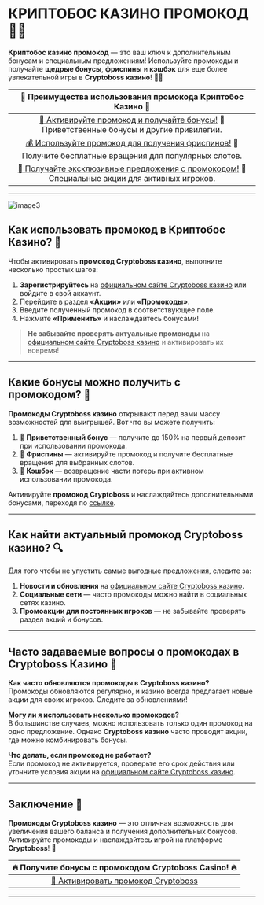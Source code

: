 # КРИПТОБОС КАЗИНО ПРОМОКОД 🎉💎

**Криптобос казино промокод** — это ваш ключ к дополнительным бонусам и специальным предложениям! Используйте промокоды и получайте **щедрые бонусы**, **фриспины** и **кэшбэк** для еще более увлекательной игры в **Cryptoboss казино**! 🎰💸

| 🔗 **Преимущества использования промокода Криптобос Казино** 🔗 |
|:---------------------------------------------------------:|
| [🎲 Активируйте промокод и получайте бонусы!](https://cryptobossc.online/d847bcfa9) 🎁 Приветственные бонусы и другие привилегии. |
| [💰 Используйте промокод для получения фриспинов!](https://cryptobossc.online/d847bcfa9) 🎉 Получите бесплатные вращения для популярных слотов. |
| [🎉 Получайте эксклюзивные предложения с промокодом!](https://cryptobossc.online/d847bcfa9) 💎 Специальные акции для активных игроков. |

---
![image3](https://github.com/user-attachments/assets/8dc5ce9b-5258-46ee-aa4f-206d9fb45a5c)

## Как использовать промокод в Криптобос Казино? 🤔

Чтобы активировать **промокод Cryptoboss казино**, выполните несколько простых шагов:

1. **Зарегистрируйтесь** на [официальном сайте Cryptoboss казино](https://cryptobossc.online/d847bcfa9) или войдите в свой аккаунт.
2. Перейдите в раздел **«Акции»** или **«Промокоды»**.
3. Введите полученный промокод в соответствующее поле.
4. Нажмите **«Применить»** и наслаждайтесь бонусами!

> **Не забывайте проверять актуальные промокоды** на [официальном сайте Cryptoboss казино](https://cryptobossc.online/d847bcfa9) и активировать их вовремя!

---

## Какие бонусы можно получить с промокодом? 🎁

**Промокоды Cryptoboss казино** открывают перед вами массу возможностей для выигрышей. Вот что вы можете получить:

1. 🎁 **Приветственный бонус** — получите до 150% на первый депозит при использовании промокода.
2. 🎰 **Фриспины** — активируйте промокод и получите бесплатные вращения для выбранных слотов.
3. 💎 **Кэшбэк** — возвращение части потерь при активном использовании промокода.

Активируйте **промокод Cryptoboss** и наслаждайтесь дополнительными бонусами, переходя по [ссылке](https://cryptobossc.online/d847bcfa9).

---

## Как найти актуальный промокод Cryptoboss казино? 🔍

Для того чтобы не упустить самые выгодные предложения, следите за:

1. **Новости и обновления** на [официальном сайте Cryptoboss казино](https://cryptobossc.online/d847bcfa9).
2. **Социальные сети** — часто промокоды можно найти в социальных сетях казино.
3. **Промоакции для постоянных игроков** — не забывайте проверять раздел акций и бонусов.

---

## Часто задаваемые вопросы о промокодах в Cryptoboss Казино 🧐

**Как часто обновляются промокоды в Cryptoboss казино?**  
Промокоды обновляются регулярно, и казино всегда предлагает новые акции для своих игроков. Следите за обновлениями!

**Могу ли я использовать несколько промокодов?**  
В большинстве случаев, можно использовать только один промокод на одно предложение. Однако **Cryptoboss казино** часто проводит акции, где можно комбинировать бонусы.

**Что делать, если промокод не работает?**  
Если промокод не активируется, проверьте его срок действия или уточните условия акции на [официальном сайте Cryptoboss казино](https://cryptobossc.online/d847bcfa9).

---

## Заключение 🥂

**Промокоды Cryptoboss казино** — это отличная возможность для увеличения вашего баланса и получения дополнительных бонусов. Активируйте промокоды и наслаждайтесь игрой на платформе **Cryptoboss**! 🎰

| 🔥 **Получите бонусы с промокодом Cryptoboss Casino!** 🔥 |
|:----------------------------------------------:|
| [🌟 Активировать промокод Cryptoboss](https://cryptobossc.online/d847bcfa9) |

---

